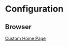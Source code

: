 # Configuration 

## Browser

[Custom Home Page](https://chromewebstore.google.com/detail/bonjourr-%C2%B7-page-daccueil/dlnejlppicbjfcfcedcflplfjajinajd)

